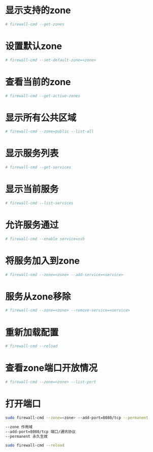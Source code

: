 # 显示支持的zone

```bash
# firewall-cmd --get-zones
```

# 设置默认zone

```bash
# firewall-cmd --set-default-zone=<zone>
```

# 查看当前的zone

```bash
# firewall-cmd --get-active-zones
```

# 显示所有公共区域

```bash
# firewall-cmd --zone=public --list-all
```

# 显示服务列表

```bash
# firewall-cmd --get-services
```

# 显示当前服务

```bash
# firewall-cmd --list-services
```

# 允许服务通过

```bash
# firewall-cmd --enable service=ssh
```

# 将服务加入到zone

```bash
# firewall-cmd --zone=<zone> --add-service=<service>
```

# 服务从zone移除

```bash
# firewall-cmd --zone=<zone> --remove-service=<service>
```

# 重新加载配置

```bash
# firewall-cmd --reload
```

# 查看zone端口开放情况

```bash
# firewall-cmd --zone=<zone> --list-port
```

# 打开端口

```bash
sudo firewall-cmd --zone=<zone> --add-port=8080/tcp --permanent

--zone 作用域
--add-port=8080/tcp 端口/通讯协议
--permanent 永久生效

sudo firewall-cmd --reload
```
